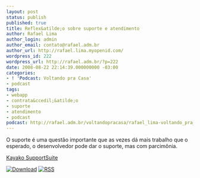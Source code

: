 ```yaml
---
layout: post
status: publish
published: true
title: Reflex&atilde;o sobre suporte e atendimento
author: Rafael Lima
author_login: admin
author_email: contato@rafael.adm.br
author_url: http://rafael.lima.myopenid.com/
wordpress_id: 222
wordpress_url: http://rafael.adm.br/?p=222
date: 2008-08-22 22:14:39.000000000 -03:00
categories:
- ! 'Podcast: Voltando pra Casa'
- podcast
tags:
- webapp
- contrata&ccedil;&atilde;o
- suporte
- atendimento
- podcast
podcast: http://rafael.adm.br/voltandopracasa/rafael_lima-voltando_pra_casa-0008.mp3
---
```

O suporte &eacute; uma quest&atilde;o importante que as vezes d&aacute; mais trabalho que o esperado, o desenvolvedor pode dar o suporte, mas com parcim&ocirc;nia.

<a href="http://kayako.com">Kayako SupportSuite</a>

<a class="noborder" href="http://rafael.adm.br/voltandopracasa/rafael_lima-voltando_pra_casa-0008.mp3" title="Download"><img src="http://rafael.adm.br/wp-content/themes/rafael_lima-rockinblue/images/download_green.gif" border="0" alt="Download" /></a> <a class="noborder" href="http://feeds.feedburner.com/rafael_lima_podcast" title="RSS"><img src="http://rafael.adm.br/wp-content/themes/rafael_lima-rockinblue/images/icn-feed-16x16.png" border="0" alt="RSS" /></a>

